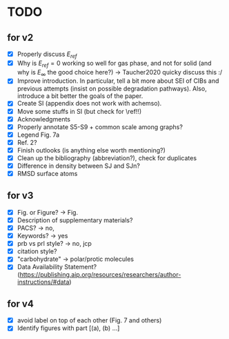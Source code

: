 # TODO

## for v2

- [x] Properly discuss $E_{ref}$
- [x] Why is $E_{ref} = 0$ working so well for gas phase, and not for solid (and why is $E_\infty$ the good choice here?) → Taucher2020 quicky discuss this :/
- [x] Improve introduction. In particular, tell a bit more about SEI of CIBs and previous attempts (insist on possible degradation pathways). Also, introduce a bit better the goals of the paper.
- [x] Create SI (appendix does not work with achemso).
- [x] Move some stuffs in SI (but check for \ref!!)
- [x] Acknowledgments
- [x] Properly annotate S5-S9 + common scale among graphs?
- [x] Legend Fig. 7a
- [x] Ref. 2?
- [x] Finish outlooks (is anything else worth mentioning?)
- [x] Clean up the bibliography (abbreviation?), check for duplicates
- [x] Difference in density between SJ and SJn?
- [x] RMSD surface atoms

## for v3

- [x] Fig. or Figure? → Fig.
- [x] Description of supplementary materials?
- [x] PACS? → no, 
- [x] Keywords? → yes
- [x] prb vs prl style? → no, jcp
- [x] citation style?
- [x] "carbohydrate" → polar/protic molecules
- [x] Data Availability Statement? (https://publishing.aip.org/resources/researchers/author-instructions/#data)

## for v4

- [x] avoid label on top of each other (Fig. 7 and others)
- [x] Identify figures with part [(a), (b) ...]
